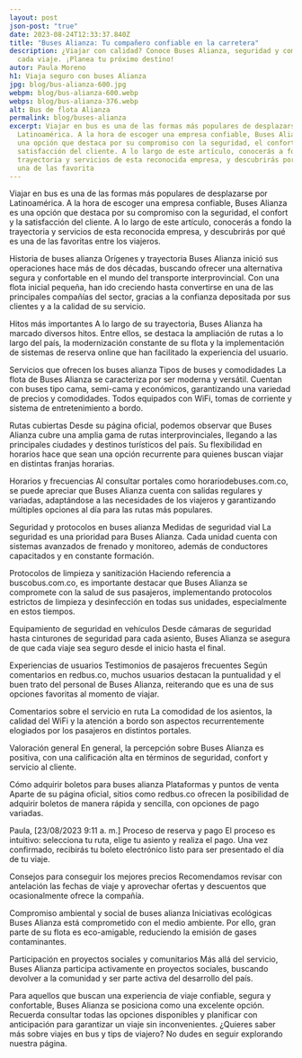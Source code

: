 ```yaml
---
layout: post
json-post: "true"
date: 2023-08-24T12:33:37.840Z
title: "Buses Alianza: Tu compañero confiable en la carretera"
description: ¿Viajar con calidad? Conoce Buses Alianza, seguridad y comodidad en
  cada viaje. ¡Planea tu próximo destino!
autor: Paula Moreno
h1: Viaja seguro con buses Alianza
jpg: blog/bus-alianza-600.jpg
webpm: blog/bus-alianza-600.webp
webps: blog/bus-alianza-376.webp
alt: Bus de flota Alianza
permalink: blog/buses-alianza
excerpt: Viajar en bus es una de las formas más populares de desplazarse por
  Latinoamérica. A la hora de escoger una empresa confiable, Buses Alianza es
  una opción que destaca por su compromiso con la seguridad, el confort y la
  satisfacción del cliente. A lo largo de este artículo, conocerás a fondo la
  trayectoria y servicios de esta reconocida empresa, y descubrirás por qué es
  una de las favorita
---
```

Viajar en bus es una de las formas más populares de desplazarse por Latinoamérica. A la hora de escoger una empresa confiable, Buses Alianza es una opción que destaca por su compromiso con la seguridad, el confort y la satisfacción del cliente. A lo largo de este artículo, conocerás a fondo la trayectoria y servicios de esta reconocida empresa, y descubrirás por qué es una de las favoritas entre los viajeros.

Historia de buses alianza
Orígenes y trayectoria
Buses Alianza inició sus operaciones hace más de dos décadas, buscando ofrecer una alternativa segura y confortable en el mundo del transporte interprovincial. Con una flota inicial pequeña, han ido creciendo hasta convertirse en una de las principales compañías del sector, gracias a la confianza depositada por sus clientes y a la calidad de su servicio.

Hitos más importantes
A lo largo de su trayectoria, Buses Alianza ha marcado diversos hitos. Entre ellos, se destaca la ampliación de rutas a lo largo del país, la modernización constante de su flota y la implementación de sistemas de reserva online que han facilitado la experiencia del usuario.

Servicios que ofrecen los buses alianza
Tipos de buses y comodidades
La flota de Buses Alianza se caracteriza por ser moderna y versátil. Cuentan con buses tipo cama, semi-cama y económicos, garantizando una variedad de precios y comodidades. Todos equipados con WiFi, tomas de corriente y sistema de entretenimiento a bordo.

Rutas cubiertas
Desde su página oficial, podemos observar que Buses Alianza cubre una amplia gama de rutas interprovinciales, llegando a las principales ciudades y destinos turísticos del país. Su flexibilidad en horarios hace que sean una opción recurrente para quienes buscan viajar en distintas franjas horarias.

Horarios y frecuencias
Al consultar portales como horariodebuses.com.co, se puede apreciar que Buses Alianza cuenta con salidas regulares y variadas, adaptándose a las necesidades de los viajeros y garantizando múltiples opciones al día para las rutas más populares.

Seguridad y protocolos en buses alianza
Medidas de seguridad vial
La seguridad es una prioridad para Buses Alianza. Cada unidad cuenta con sistemas avanzados de frenado y monitoreo, además de conductores capacitados y en constante formación.

Protocolos de limpieza y sanitización
Haciendo referencia a buscobus.com.co, es importante destacar que Buses Alianza se compromete con la salud de sus pasajeros, implementando protocolos estrictos de limpieza y desinfección en todas sus unidades, especialmente en estos tiempos.

Equipamiento de seguridad en vehículos
Desde cámaras de seguridad hasta cinturones de seguridad para cada asiento, Buses Alianza se asegura de que cada viaje sea seguro desde el inicio hasta el final.

Experiencias de usuarios
Testimonios de pasajeros frecuentes
Según comentarios en redbus.co, muchos usuarios destacan la puntualidad y el buen trato del personal de Buses Alianza, reiterando que es una de sus opciones favoritas al momento de viajar.

Comentarios sobre el servicio en ruta
La comodidad de los asientos, la calidad del WiFi y la atención a bordo son aspectos recurrentemente elogiados por los pasajeros en distintos portales.

Valoración general
En general, la percepción sobre Buses Alianza es positiva, con una calificación alta en términos de seguridad, confort y servicio al cliente.

Cómo adquirir boletos para buses alianza
Plataformas y puntos de venta
Aparte de su página oficial, sitios como redbus.co ofrecen la posibilidad de adquirir boletos de manera rápida y sencilla, con opciones de pago variadas.

Paula, \[23/08/2023 9:11 a. m.]
Proceso de reserva y pago
El proceso es intuitivo: selecciona tu ruta, elige tu asiento y realiza el pago. Una vez confirmado, recibirás tu boleto electrónico listo para ser presentado el día de tu viaje.

Consejos para conseguir los mejores precios
Recomendamos revisar con antelación las fechas de viaje y aprovechar ofertas y descuentos que ocasionalmente ofrece la compañía.

Compromiso ambiental y social de buses alianza
Iniciativas ecológicas
Buses Alianza está comprometido con el medio ambiente. Por ello, gran parte de su flota es eco-amigable, reduciendo la emisión de gases contaminantes.

Participación en proyectos sociales y comunitarios
Más allá del servicio, Buses Alianza participa activamente en proyectos sociales, buscando devolver a la comunidad y ser parte activa del desarrollo del país.

Para aquellos que buscan una experiencia de viaje confiable, segura y confortable, Buses Alianza se posiciona como una excelente opción. Recuerda consultar todas las opciones disponibles y planificar con anticipación para garantizar un viaje sin inconvenientes. ¿Quieres saber más sobre viajes en bus y tips de viajero? No dudes en seguir explorando nuestra página.